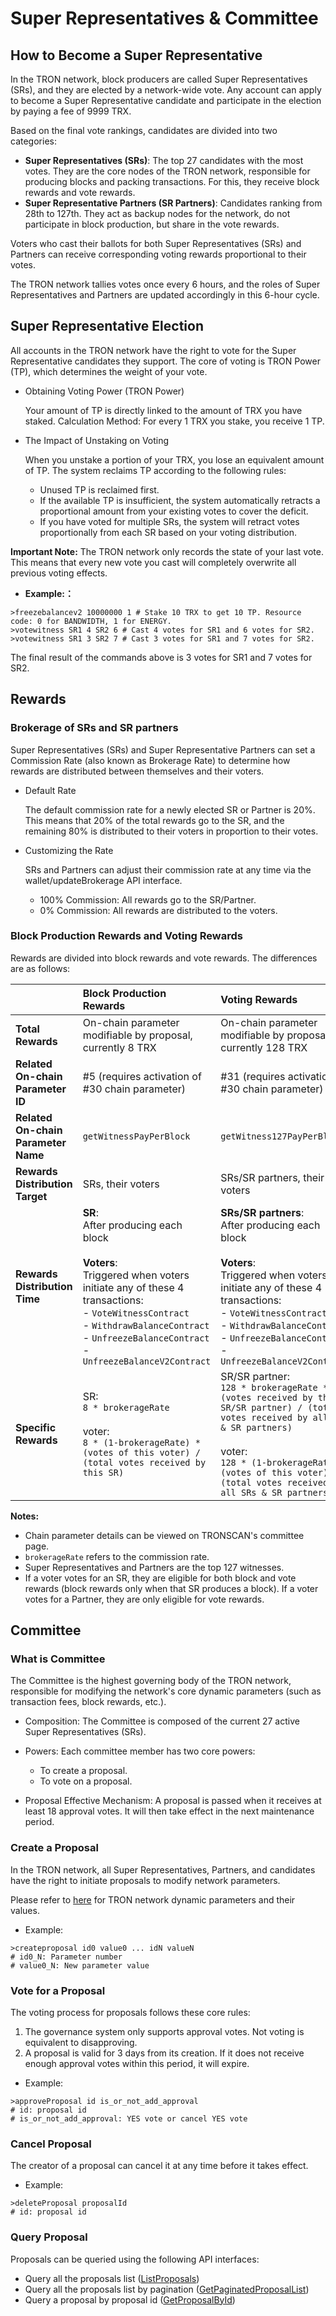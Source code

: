 # Super Representatives & Committee

## How to Become a Super Representative

In the TRON network, block producers are called Super Representatives (SRs), and they are elected by a network-wide vote. Any account can apply to become a Super Representative candidate and participate in the election by paying a fee of 9999 TRX.

Based on the final vote rankings, candidates are divided into two categories:

 - **Super Representatives (SRs)**: The top 27 candidates with the most votes. They are the core nodes of the TRON network, responsible for producing blocks and packing transactions. For this, they receive block rewards and vote rewards.
 - **Super Representative Partners (SR Partners)**: Candidates ranking from 28th to 127th. They act as backup nodes for the network, do not participate in block production, but share in the vote rewards.

Voters who cast their ballots for both Super Representatives (SRs) and Partners can receive corresponding voting rewards proportional to their votes.

The TRON network tallies votes once every 6 hours, and the roles of Super Representatives and Partners are updated accordingly in this 6-hour cycle.


## Super Representative Election

All accounts in the TRON network have the right to vote for the Super Representative candidates they support. The core of voting is TRON Power (TP), which determines the weight of your vote.

 - Obtaining Voting Power (TRON Power)

    Your amount of TP is directly linked to the amount of TRX you have staked. Calculation Method: For every 1 TRX you stake, you receive 1 TP.

 - The Impact of Unstaking on Voting
 
    When you unstake a portion of your TRX, you lose an equivalent amount of TP. The system reclaims TP according to the following rules:
    
    * Unused TP is reclaimed first.
    * If the available TP is insufficient, the system automatically retracts a proportional amount from your existing votes to cover the deficit.
    * If you have voted for multiple SRs, the system will retract votes proportionally from each SR based on your voting distribution.

**Important Note:**
The TRON network only records the state of your last vote. This means that every new vote you cast will completely overwrite all previous voting effects.

 + **Example:：** 

```shell
>freezebalancev2 10000000 1 # Stake 10 TRX to get 10 TP. Resource code: 0 for BANDWIDTH, 1 for ENERGY.
>votewitness SR1 4 SR2 6 # Cast 4 votes for SR1 and 6 votes for SR2.
>votewitness SR1 3 SR2 7 # Cast 3 votes for SR1 and 7 votes for SR2.
```
The final result of the commands above is 3 votes for SR1 and 7 votes for SR2.

## Rewards

### Brokerage of SRs and SR partners

Super Representatives (SRs) and Super Representative Partners can set a Commission Rate (also known as Brokerage Rate) to determine how rewards are distributed between themselves and their voters.

- Default Rate

    The default commission rate for a newly elected SR or Partner is 20%. This means that 20% of the total rewards go to the SR, and the remaining 80% is distributed to their voters in proportion to their votes.

- Customizing the Rate

    SRs and Partners can adjust their commission rate at any time via the wallet/updateBrokerage API interface.

     - 100% Commission: All rewards go to the SR/Partner.
     - 0% Commission: All rewards are distributed to the voters.

### Block Production Rewards and Voting Rewards

Rewards are divided into block rewards and vote rewards. The differences are as follows:


|  | **Block Production Rewards** | **Voting Rewards** |
| :--- | :--- | :--- |
| **Total Rewards** | On-chain parameter modifiable by proposal, currently 8 TRX | On-chain parameter modifiable by proposal, currently 128 TRX |
| **Related On-chain Parameter ID** | #5 (requires activation of #30 chain parameter) | #31 (requires activation of #30 chain parameter) |
| **Related On-chain Parameter Name** | `getWitnessPayPerBlock` | `getWitness127PayPerBlock` |
| **Rewards Distribution Target** | SRs, their voters | SRs/SR partners, their voters |
| **Rewards Distribution Time** | **SR**:<br> After producing each block<br><br>**Voters**:<br> Triggered when voters initiate any of these 4 transactions:<br>- `VoteWitnessContract`<br>- `WithdrawBalanceContract`<br>- `UnfreezeBalanceContract`<br>- `UnfreezeBalanceV2Contract` | **SRs/SR partners**: <br>After producing each block<br><br>**Voters**: <br>Triggered when voters initiate any of these 4 transactions:<br>- `VoteWitnessContract`<br>- `WithdrawBalanceContract`<br>- `UnfreezeBalanceContract`<br>- `UnfreezeBalanceV2Contract` |
| **Specific Rewards** | SR: <br>`8 * brokerageRate`<br><br>voter:<br> `8 * (1-brokerageRate) * (votes of this voter) / (total votes received by this SR)` | SR/SR partner:<br> `128 * brokerageRate * (votes received by this SR/SR partner) / (total votes received by all SRs & SR partners)`<br><br>voter:<br> `128 * (1-brokerageRate) * (votes of this voter) / (total votes received by all SRs & SR partners)` |


**Notes:**

 - Chain parameter details can be viewed on TRONSCAN's committee page.
 - `brokerageRate` refers to the commission rate.
 - Super Representatives and Partners are the top 127 witnesses.
 - If a voter votes for an SR, they are eligible for both block and vote rewards (block rewards only when that SR produces a block). If a voter votes for a Partner, they are only eligible for vote rewards.

## Committee

### What is Committee

The Committee is the highest governing body of the TRON network, responsible for modifying the network's core dynamic parameters (such as transaction fees, block rewards, etc.).

 - Composition: The Committee is composed of the current 27 active Super Representatives (SRs).
 - Powers: Each committee member has two core powers: 

     - To create a proposal.
     - To vote on a proposal.

 - Proposal Effective Mechanism: A proposal is passed when it receives at least 18 approval votes. It will then take effect in the next maintenance period.

### Create a Proposal

In the TRON network, all Super Representatives, Partners, and candidates have the right to initiate proposals to modify network parameters.

Please refer to [here](https://tronscan.org/#/sr/committee) for TRON network dynamic parameters and their values.

+ Example:

```shell
>createproposal id0 value0 ... idN valueN
# id0_N: Parameter number
# value0_N: New parameter value
```

### Vote for a Proposal

The voting process for proposals follows these core rules:

1.  The governance system only supports approval votes. Not voting is equivalent to disapproving.
2.  A proposal is valid for 3 days from its creation. If it does not receive enough approval votes within this period, it will expire.

+ Example:

```shell
>approveProposal id is_or_not_add_approval
# id: proposal id
# is_or_not_add_approval: YES vote or cancel YES vote
```

### Cancel Proposal

The creator of a proposal can cancel it at any time before it takes effect.

+ Example:
```shell
>deleteProposal proposalId
# id: proposal id
```

### Query Proposal

Proposals can be queried using the following API interfaces:
+ Query all the proposals list ([ListProposals](https://tronprotocol.github.io/documentation-en/api/http/#walletlistproposals))
+ Query all the proposals list by pagination ([GetPaginatedProposalList](https://tronprotocol.github.io/documentation-en/api/http/#walletgetpaginatedproposallist))
+ Query a proposal by proposal id ([GetProposalById](https://tronprotocol.github.io/documentation-en/api/http/#walletgetproposalbyid))